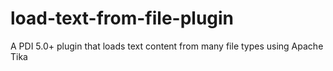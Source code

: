 load-text-from-file-plugin
==========================

A PDI 5.0+ plugin that loads text content from many file types using Apache Tika
